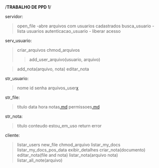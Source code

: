 /**TRABALHO DE PPD 1**/


servidor:
> open\_file -abre arquivos com usuarios cadastrados
> busca\_usuario -lista usuarios
> autenticacao\_usuario - liberar acesso


serv\_usuario:
> criar\_arquivos
> chmod\_arquivos
> > add\_user\_arquivo(usuario, arquivo)

> add\_nota(arquivo, nota)
> editar\_nota

str\_usuario:
> nome
> id
> senha
> arquivos\_user[x](x.md)



str\_file:
> titulo
> data
> hora
> notas[.md](.md)
> permissoes[.md](.md)

str\_nota:
> titulo
> conteudo
> estou\_em\_uso return error

cliente:
> listar\_users
> new\_file
> chmod\_arquivo
> listar\_my\_docs
> listar\_my\_docs\_pos\_data
> exibir\_detalhes
> criar\_nota(documento)
> editar\_nota(file and nota)
> listar\_nota(arquivo nota)
> listar\_all\_note(arquivo)